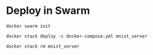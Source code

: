 # Deploy in Swarm

```
docker swarm init
```

```
docker stack deploy -c docker-compose.yml mnist_server
```

```
docker stack rm mnist_server
```